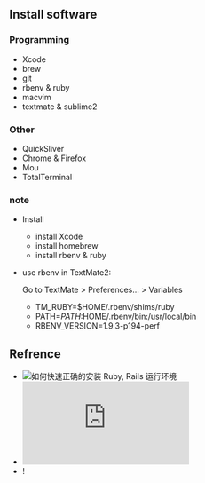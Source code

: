 ## Install software

### Programming

* Xcode
* brew
* git 
* rbenv & ruby
* macvim
* textmate & sublime2




### Other

* QuickSliver
* Chrome & Firefox
* Mou
* TotalTerminal


### note


* Install
	* install Xcode
	* install homebrew
	* install rbenv & ruby
	
* use rbenv in TextMate2:

	 Go to TextMate > Preferences... > Variables
	
	* TM_RUBY=$HOME/.rbenv/shims/ruby
	* PATH=$PATH:$HOME/.rbenv/bin:/usr/local/bin
	* RBENV_VERSION=1.9.3-p194-perf

## Refrence
* ![如何快速正确的安装 Ruby, Rails 运行环境](http://ruby-china.org/wiki/install_ruby_guide)
* ![Ruby on Rails Dev Env: The HomeBrew Way](http://lixiaolai.com/alpha/notes/HomeBrew.html)
* !	